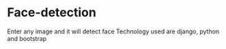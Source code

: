 # Face-detection
Enter any image and it will detect face
Technology used are django, python and bootstrap
